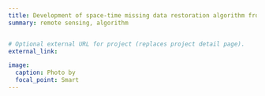 ```yaml
---
title: Development of space-time missing data restoration algorithm from Geostationary Ocean Color Imager
summary: remote sensing, algorithm


# Optional external URL for project (replaces project detail page).
external_link: 

image:
  caption: Photo by 
  focal_point: Smart
---
```

